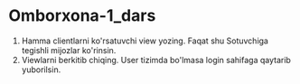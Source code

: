 # Omborxona-1_dars
1. Hamma clientlarni ko'rsatuvchi view yozing. Faqat shu Sotuvchiga tegishli mijozlar ko'rinsin.
2. Viewlarni berkitib chiqing. User tizimda bo'lmasa login sahifaga qaytarib yuborilsin.
